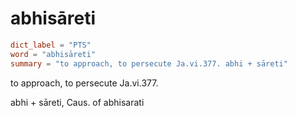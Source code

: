 # abhisāreti

``` toml
dict_label = "PTS"
word = "abhisāreti"
summary = "to approach, to persecute Ja.vi.377. abhi + sāreti"
```

to approach, to persecute Ja.vi.377.

abhi \+ sāreti, Caus. of abhisarati

